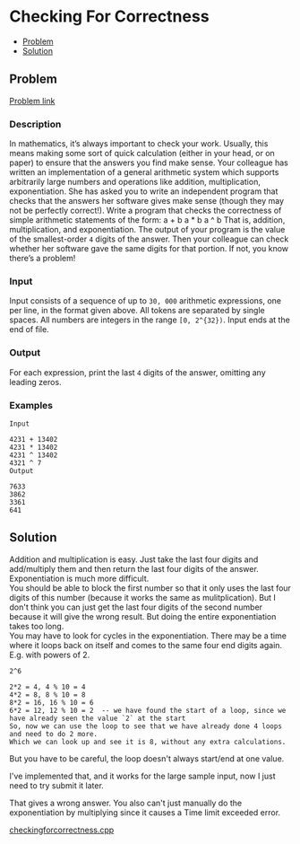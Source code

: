 # Checking For Correctness
- [Problem](#problem)
- [Solution](#checkingforcorrectness.cpp)

## Problem
[Problem link](https://open.kattis.com/problems/checkingforcorrectness)

### Description

In mathematics, it’s always important to check your work. Usually, this means making some sort of quick calculation (either in your head, or on paper) to ensure that the answers you find make sense.
Your colleague has written an implementation of a general arithmetic system which supports arbitrarily large numbers and operations like addition, multiplication, exponentiation. She has asked you to write an independent program that checks that the answers her software gives make sense (though they may not be perfectly correct!).
Write a program that checks the correctness of simple arithmetic statements of the form: a + b a * b a ^ b That is, addition, multiplication, and exponentiation. The output of your program is the value of the smallest-order `4` digits of the answer. Then your colleague can check whether her software gave the same digits for that portion. If not, you know there’s a problem!

### Input
Input consists of a sequence of up to `30, 000` arithmetic expressions, one per line, in the format given above. All tokens are separated by single spaces. All numbers are integers in the range `[0, 2^{32})`. Input ends at the end of file.

### Output
For each expression, print the last `4` digits of the answer, omitting any leading zeros. 

### Examples
```
Input

4231 + 13402
4231 * 13402
4231 ^ 13402
4321 ^ 7
Output

7633
3862
3361
641
```


## Solution

Addition and multiplication is easy. Just take the last four digits and add/multiply them and then return the last four digits of the answer.  
Exponentiation is much more difficult.  
You should be able to block the first number so that it only uses the last four digits of this number (because it works the same as mulitplication). But I don't think you can just get the last four digits of the second number because it will give the wrong result. But doing the entire exponentiation takes too long.  
You may have to look for cycles in the exponentiation. There may be a time where it loops back on itself and comes to the same four end digits again.
E.g. with powers of 2.
```
2^6

2*2 = 4, 4 % 10 = 4
4*2 = 8, 8 % 10 = 8
8*2 = 16, 16 % 10 = 6
6*2 = 12, 12 % 10 = 2  -- we have found the start of a loop, since we have already seen the value `2` at the start
So, now we can use the loop to see that we have already done 4 loops and need to do 2 more.
Which we can look up and see it is 8, without any extra calculations.
```

But you have to be careful, the loop doesn't always start/end at one value.

I've implemented that, and it works for the large sample input, now I just need to try submit it later.

That gives a wrong answer.
You also can't just manually do the exponentiation by multiplying since it causes a Time limit exceeded error.

[checkingforcorrectness.cpp](./checkingforcorrectness.cpp)